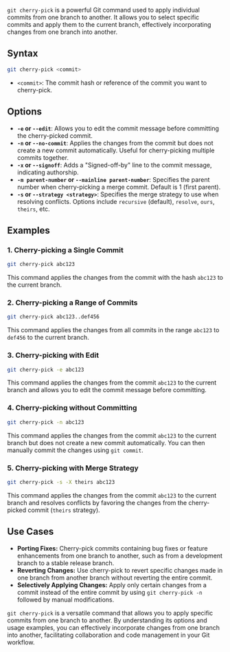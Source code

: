 `git cherry-pick` is a powerful Git command used to apply individual commits from one branch to another. It allows you to select specific commits and apply them to the current branch, effectively incorporating changes from one branch into another. 

## Syntax
```bash
git cherry-pick <commit>
```

- `<commit>`: The commit hash or reference of the commit you want to cherry-pick.

## Options
- **`-e` or `--edit`**: Allows you to edit the commit message before committing the cherry-picked commit.
- **`-n` or `--no-commit`**: Applies the changes from the commit but does not create a new commit automatically. Useful for cherry-picking multiple commits together.
- **`-x` or `--signoff`**: Adds a "Signed-off-by" line to the commit message, indicating authorship.
- **`-m parent-number` or `--mainline parent-number`**: Specifies the parent number when cherry-picking a merge commit. Default is 1 (first parent).
- **`-s` or `--strategy <strategy>`**: Specifies the merge strategy to use when resolving conflicts. Options include `recursive` (default), `resolve`, `ours`, `theirs`, etc.

## Examples

### 1. Cherry-picking a Single Commit
```bash
git cherry-pick abc123
```
This command applies the changes from the commit with the hash `abc123` to the current branch.

### 2. Cherry-picking a Range of Commits
```bash
git cherry-pick abc123..def456
```
This command applies the changes from all commits in the range `abc123` to `def456` to the current branch.

### 3. Cherry-picking with Edit
```bash
git cherry-pick -e abc123
```
This command applies the changes from the commit `abc123` to the current branch and allows you to edit the commit message before committing.

### 4. Cherry-picking without Committing
```bash
git cherry-pick -n abc123
```
This command applies the changes from the commit `abc123` to the current branch but does not create a new commit automatically. You can then manually commit the changes using `git commit`.

### 5. Cherry-picking with Merge Strategy
```bash
git cherry-pick -s -X theirs abc123
```
This command applies the changes from the commit `abc123` to the current branch and resolves conflicts by favoring the changes from the cherry-picked commit (`theirs` strategy).

## Use Cases
- **Porting Fixes:** Cherry-pick commits containing bug fixes or feature enhancements from one branch to another, such as from a development branch to a stable release branch.
- **Reverting Changes:** Use cherry-pick to revert specific changes made in one branch from another branch without reverting the entire commit.
- **Selectively Applying Changes:** Apply only certain changes from a commit instead of the entire commit by using `git cherry-pick -n` followed by manual modifications.


`git cherry-pick` is a versatile command that allows you to apply specific commits from one branch to another. By understanding its options and usage examples, you can effectively incorporate changes from one branch into another, facilitating collaboration and code management in your Git workflow.